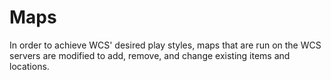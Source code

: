 # Maps

In order to achieve WCS' desired play styles, maps that are run on the WCS
servers are modified to add, remove, and change existing items and locations.